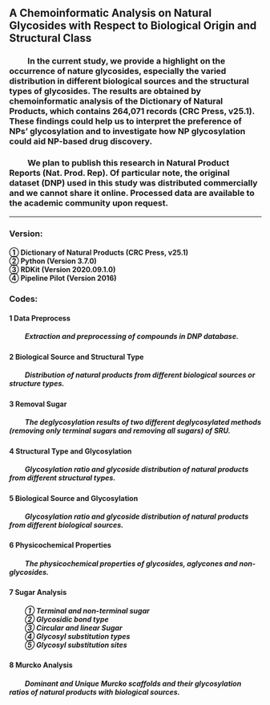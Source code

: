 ## A Chemoinformatic Analysis on Natural Glycosides with Respect to Biological Origin and Structural Class

### &emsp;&emsp; In the current study, we provide a highlight on the occurrence of nature glycosides, especially the varied distribution in different biological sources and the structural types of glycosides. The results are obtained by chemoinformatic analysis of the Dictionary of Natural Products, which contains 264,071 records (CRC Press, v25.1). These findings could help us to interpret the preference of NPs’ glycosylation and to investigate how NP glycosylation could aid NP-based drug discovery.
### &emsp;&emsp; We plan to publish this research in Natural Product Reports (Nat. Prod. Rep). Of particular note, the original dataset (DNP) used in this study was distributed commercially and we cannot share it online. Processed data are available to the academic community upon request.
---------------------------------------------------------------------------------------------
### Version:
<h4>
① Dictionary of Natural Products (CRC Press, v25.1) <br>
② Python (Version 3.7.0) <br>
③ RDKit (Version 2020.09.1.0) <br>
④ Pipeline Pilot (Version 2016) <br>
</h4>

### Codes:
#### 1 Data Preprocess
<h5> &emsp;&emsp; Extraction and preprocessing of compounds in DNP database. </h5>

#### 2 Biological Source and Structural Type
<h5> &emsp;&emsp; Distribution of natural products from different biological sources or structure types. </h5>

#### 3 Removal Sugar
<h5> &emsp;&emsp; The deglycosylation results of two different deglycosylated methods (removing only terminal sugars and removing all sugars) of SRU. </h5>

#### 4 Structural Type and Glycosylation
<h5> &emsp;&emsp; Glycosylation ratio and glycoside distribution of natural products from different structural types. </h5>

#### 5 Biological Source and Glycosylation
<h5> &emsp;&emsp; Glycosylation ratio and glycoside distribution of natural products from different biological sources. </h5>

#### 6 Physicochemical Properties
<h5> &emsp;&emsp; The physicochemical properties of glycosides, aglycones and non-glycosides. </h5>

#### 7 Sugar Analysis
<h5> 
&emsp;&emsp; ① Terminal and non-terminal sugar <br>
&emsp;&emsp; ② Glycosidic bond type <br>
&emsp;&emsp; ③ Circular and linear Sugar <br>
&emsp;&emsp; ④ Glycosyl substitution types <br>
&emsp;&emsp; ⑤ Glycosyl substitution sites <br>
</h5>

#### 8 Murcko Analysis
<h5> &emsp;&emsp; Dominant and Unique Murcko scaffolds and their glycosylation ratios of natural products with biological sources. </h5>
